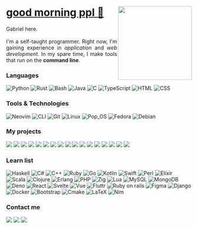 <div align="left">
<img src="https://user-images.githubusercontent.com/117062305/230640744-7897cb2b-2152-400d-8d32-b5aad306c758.png" height="200px" align="right"/>
<h1><a href="https://www.youtube.com/watch?v=iqWqSxJtBDw&ab_channel=klantskalle">good morning ppl 🫡</a></h1>
<p align="justify">Gabriel here.</br></br>I'm a self-taught programmer. Right now, I'm gaining experience in <i>application</i> and <i>web development</i>. In my spare time, I make tools that run on the <b>command line</b>.</p>
</div>

### Languages

![Python](https://img.shields.io/badge/-Python-000?&logo=Python)
![Rust](https://img.shields.io/badge/-Rust-000?&logo=rust)
![Bash](https://img.shields.io/badge/-Bash-000?&logo=gnubash)
![Java](https://img.shields.io/badge/-☕%20Java-000)
![C](https://img.shields.io/badge/-C-000?&logo=C)
![TypeScript](https://img.shields.io/badge/-TypeScript-000?&logo=TypeScript)
![HTML](https://img.shields.io/badge/-HTML-000?&logo=html5)
![CSS](https://img.shields.io/badge/-CSS-000?&logo=css3)

### Tools & Technologies

![Neovim](https://img.shields.io/badge/-Neovim-000?&logo=neovim)
![CLI](https://img.shields.io/badge/-CLI-000?&logo=gnometerminal)
![Git](https://img.shields.io/badge/-Git-000?&logo=git)
![Linux](https://img.shields.io/badge/-Linux-000?&logo=linux)
![Pop_OS](https://img.shields.io/badge/-Pop!OS-000?&logo=popos)
![Fedora](https://img.shields.io/badge/-Fedora-000?&logo=fedora)
![Debian](https://img.shields.io/badge/-Debian-000?&logo=debian)

### My projects

[![](https://img.shields.io/badge/-🦠%20cellaut-000)](https://github.com/gongahkia/cellaut)
[![](https://img.shields.io/badge/-⭕%20rusttt-000)](https://github.com/gongahkia/rusttt)
[![](https://img.shields.io/badge/-🦀%20Kelp-000)](https://github.com/gongahkia/Kelp)
[![](https://img.shields.io/badge/-🏺%20Gitfetch-000)](https://github.com/gongahkia/gitfetch)
[![](https://img.shields.io/badge/-🖋️%20SHED-000)](https://github.com/gongahkia/shed)
[![](https://img.shields.io/badge/-🧠%20rsbf-000)](https://github.com/gongahkia/rsbf)
[![](https://img.shields.io/badge/-🥃%20My%20Website-000)](https://github.com/gongahkia/personal-site)
[![](https://img.shields.io/badge/-🌱%20V2%20of%20my%20website-000)](https://github.com/gongahkia/v2-personal-site)
[![](https://img.shields.io/badge/-🖥️%20BBED-000)](https://github.com/gongahkia/bbed)
[![](https://img.shields.io/badge/-🏌️‍♂️%20golf%20tracker-000)](https://github.com/gongahkia/golf-tracker)
[![](https://img.shields.io/badge/-📝%20a%20better%20todo%20list-000)](https://github.com/gongahkia/a-better-todo-list)
[![](https://img.shields.io/badge/-⚔️%20rougelike%20game-000)](https://github.com/gongahkia/roguelike)
[![](https://img.shields.io/badge/-🇯🇵%20%japan%20hour-000)](https://github.com/gongahkia/japan-hour)
[![](https://img.shields.io/badge/-🐍%20snake%20but%20worse-000)](https://github.com/gongahkia/snake-but-worse)
[![](https://img.shields.io/badge/-🚼%20small%20stuff-000)](https://github.com/gongahkia/small-stuff)
[![](https://img.shields.io/badge/-🏳️%20cAPItulate-000)](https://github.com/gongahkia/cAPItulate)
[![](https://img.shields.io/badge/-🪃%20path%20finding-000)](https://github.com/gongahkia/path-finding)

### Learn list

![Haskell](https://img.shields.io/badge/-Haskell-000?&logo=haskell)
![C#](https://img.shields.io/badge/-C%20Sharp-000?&logo=csharp)
![C++](https://img.shields.io/badge/-C++-000?&logo=cplusplus)
![Ruby](https://img.shields.io/badge/-Ruby-000?&logo=ruby)
![Go](https://img.shields.io/badge/-Go-000?&logo=go)
![Kotlin](https://img.shields.io/badge/-Kotlin-000?&logo=kotlin)
![Swift](https://img.shields.io/badge/-Swift-000?&logo=swift)
![Perl](https://img.shields.io/badge/-Perl-000?&logo=perl)
![Elixir](https://img.shields.io/badge/-Elixir-000?&logo=elixir)
![Scala](https://img.shields.io/badge/-Scala-000?&logo=scala)
![Clojure](https://img.shields.io/badge/-Clojure-000?&logo=clojure)
![Erlang](https://img.shields.io/badge/-Erlang-000?&logo=erlang)
![PHP](https://img.shields.io/badge/-PHP-000?&logo=php)
![Zig](https://img.shields.io/badge/-Zig-000?&logo=zig)
![Lua](https://img.shields.io/badge/-Lua-000?&logo=lua)
![MySQL](https://img.shields.io/badge/-MySQL-000?&logo=mysql)
![MongoDB](https://img.shields.io/badge/-MongoDB-000?&logo=mongodb)
![Deno](https://img.shields.io/badge/-Deno-000?&logo=deno)
![React](https://img.shields.io/badge/-React-000?&logo=react)
![Svelte](https://img.shields.io/badge/-Svelte-000?&logo=svelte)
![Vue](https://img.shields.io/badge/-Vue-000?&logo=vuedotjs)
![Fluttr](https://img.shields.io/badge/-Fluttr-000?&logo=flutter)
![Ruby on rails](https://img.shields.io/badge/-Ruby%20on%20rails-000?&logo=rubyonrails)
![Figma](https://img.shields.io/badge/-Figma-000?&logo=figma)
![Django](https://img.shields.io/badge/-Django-000?&logo=django)
![Docker](https://img.shields.io/badge/-Docker-000?&logo=docker)
![Bootstrap](https://img.shields.io/badge/-Bootstrap-000?&logo=bootstrap)
![Cmake](https://img.shields.io/badge/-Cmake-000?&logo=cmake)
![LaTeX](https://img.shields.io/badge/-LaTeX-000?&logo=latex)
![Nim](https://img.shields.io/badge/-Nim-000?&logo=nim)

### Contact me

[![](https://img.shields.io/badge/-tele-000?&logo=telegram&logoColor=white)](https://t.me/gongahkia)
[![](https://img.shields.io/badge/-Wordpress-000?&logo=wordpress)](https://gongzm.wordpress.com/)
[![](https://img.shields.io/badge/-LinkedIn-000?&logo=linkedin)](https://www.linkedin.com/in/gabriel-ong-a87022208/)
